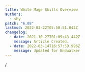 ```yaml
---
title: White Mage Skills Overview
authors:
  - shy
patch: "6.08"
lastmod: 2022-03-22T05:50:51.042Z
changelog:
  - date: 2021-10-27T01:09:43.442Z
    message: Article Created.
  - date: 2022-03-14T16:57:59.996Z
    message: Updated for Endwalker
---
```

/
